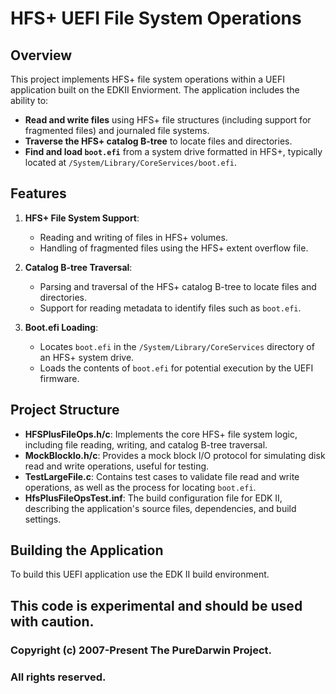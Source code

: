 # HFS+ UEFI File System Operations

## Overview

This project implements  HFS+ file system operations within a UEFI application built on the EDKII Enviorment. 
The application includes the ability to:

- **Read and write files** using HFS+ file structures (including support for fragmented files) and journaled file systems.
- **Traverse the HFS+ catalog B-tree** to locate files and directories.
- **Find and load `boot.efi`** from a system drive formatted in HFS+, typically located at `/System/Library/CoreServices/boot.efi`.

## Features

1. **HFS+ File System Support**:
   - Reading and writing of files in HFS+ volumes.
   - Handling of fragmented files using the HFS+ extent overflow file.
   
2. **Catalog B-tree Traversal**:
   - Parsing and traversal of the HFS+ catalog B-tree to locate files and directories.
   - Support for reading metadata to identify files such as `boot.efi`.

3. **Boot.efi Loading**:
   - Locates `boot.efi` in the `/System/Library/CoreServices` directory of an HFS+ system drive.
   - Loads the contents of `boot.efi` for potential execution by the UEFI firmware.

## Project Structure

- **HFSPlusFileOps.h/c**: Implements the core HFS+ file system logic, including file reading, writing, and catalog B-tree traversal.
- **MockBlockIo.h/c**: Provides a mock block I/O protocol for simulating disk read and write operations, useful for testing.
- **TestLargeFile.c**: Contains test cases to validate file read and write operations, as well as the process for locating `boot.efi`.
- **HfsPlusFileOpsTest.inf**: The build configuration file for EDK II, describing the application's source files, dependencies, and build settings.

## Building the Application

To build this UEFI application use the EDK II build environment.


## This code is experimental and should be used with caution. 


### Copyright (c) 2007-Present The PureDarwin Project.
### All rights reserved.
